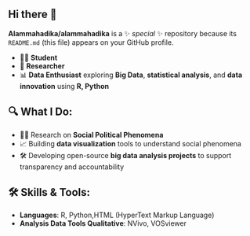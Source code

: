 ## Hi there 👋


**Alammahadika/alammahadika** is a ✨ _special_ ✨ repository because its `README.md` (this file) appears on your GitHub profile.

- 👨‍🎓 **Student** 
- 🔎 **Researcher** 
- 📊 **Data Enthusiast** exploring **Big Data**, **statistical analysis**, and **data innovation** using **R, Python**

## 🔍 What I Do:
- 🧑‍🔬 Research on **Social Political Phenomena**  
- 📈 Building **data visualization** tools to understand social phenomena  
- 🛠️ Developing open-source **big data analysis projects** to support transparency and accountability  

## 🛠️ Skills & Tools:
- **Languages**: R, Python,HTML (HyperText Markup Language)   
- **Analysis Data Tools Qualitative**: NVivo, VOSviewer
  
